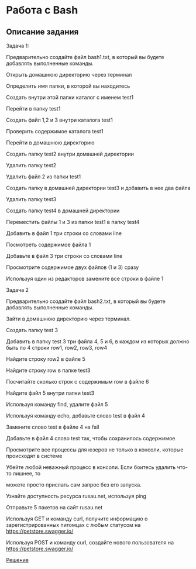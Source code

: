 #  Работа c Bash

## Описание задания

Задача 1:

Предварительно создайте файл bash1.txt, в который вы будете добавлять выполненные команды.

Открыть домашнюю директорию через терминал

Определить имя папки, в которой вы находитесь

Создать внутри этой папки каталог с именем test1

Перейти в папку test1

Создать файл 1,2 и 3 внутри каталога test1

Проверить содержимое каталога test1

Перейти в домашнюю директорию

Создать папку test2 внутри домашней директории

Удалить папку test2

Удалить файл 2 из папки test1

Создать папку в домашней директории test3 и добавить в нее два файла

Удалить папку test3


Создать папку test4 в домашней директории

Переместить файлы 1 и 3 из папки test1 в папку test4

Добавить в файл 1 три строки со словами line

Посмотреть содержимое файла 1

Добавьте в файл 3 три строки со словами line

Просмотрите содержимое двух файлов (1 и 3) сразу

Используя один из редакторов замените все строки в файле 1

Задача 2

Предварительно создайте файл bash2.txt, в который вы будете добавлять выполненные команды.

Зайти в домашнюю директорию через терминал.

Создать папку test 3

Добавить в папку test 3 три файла 4, 5 и 6, в каждом из которых должно быть по 4 
строки row1, row2, row3, row4

Найдите строку row2 в файле 5

Найдите строку row в папке test3

Посчитайте сколько строк с содержимым row в файле 6

Найдите файл 5 внутри папки test3

Используя команду find, удалите файл 5

Используя команду echo, добавьте слово test в файл 4

Замените слово test в файле 4 на fail

Добавьте в файл 4 слово test так, чтобы сохранилось содержимое

Просмотрите все процессы для юзеров не только в консоли, которые происходят в системе

Убейте любой неважный процесс в консоли. Если боитесь удалить что-то лишнее, то 

можете просто прислать сам запрос без его запуска.

Узнайте доступность ресурса rusau.net, используя ping

Отправьте 5 пакетов на сайт rusau.net

Используя GET и команду curl, получите информацию о зарегистрированных питомцах с любым статусом на https://petstore.swagger.io/

Используя POST и команду curl, создайте нового пользователя на https://petstore.swagger.io/

 [Решение](https://drive.google.com/drive/folders/1X4Tr8lZxfKEuBumiZDg-cNHG8-zbD6KD?hl=ru)

